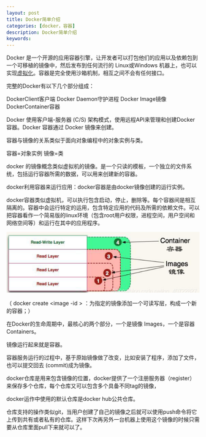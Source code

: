 ```yaml
---
layout: post
title: Docker简单介绍
categories: [docker，容器]
description: Docker简单介绍
keywords: 
---
```




Docker 是一个开源的应用容器引擎，让开发者可以打包他们的应用以及依赖包到一个可移植的镜像中，然后发布到任何流行的 Linux或Windows 机器上，也可以实现[虚拟化](https://so.csdn.net/so/search?q=虚拟化&spm=1001.2101.3001.7020)。容器是完全使用沙箱机制，相互之间不会有任何接口。

 

完整的Docker有以下几个部分组成：

DockerClient客户端
Docker Daemon守护进程
Docker Image镜像
DockerContainer容器

 

Docker 使用客户端-服务器 (C/S) 架构模式，使用远程API来管理和创建Docker容器。Docker 容器通过 Docker 镜像来创建。

容器与镜像的关系类似于面向对象编程中的对象实例与类。

容器=对象实例
镜像=类

 

docker 的镜像概念类似虚拟机的镜像。是一个只读的模板，一个独立的文件系统，包括运行容器所需的数据，可以用来创建新的容器。

docker利用容器来运行应用：docker容器是由docker镜像创建的运行实例。

docker容器类似虚拟机，可以执行包含启动，停止，删除等。每个容器间是相互隔离的。容器中会运行特定的运用，包含特定应用的代码及所需的依赖文件。可以把容器看作一个简易版的linux环境（包含root用户权限，进程空间，用户空间和网络空间等）和运行在其中的应用程序。

![img](/images/posts/2023-01-16-Docker-basic/1665306-20220725113634564-667998410.png)

 

 

（  docker create <image -id > ：为指定的镜像添加一个可读写层，构成一个新的容器；）

 

在Docker的生命周期中，最核心的两个部分，一个是镜像 Images，一个是容器 Containers。

镜像运行起来就是容器。

容器服务运行的过程中，基于原始镜像做了改变，比如安装了程序，添加了文件，也可以提交回去 (commit)成为镜像。

 

docker仓库是用来包含镜像的位置，docker提供了一个注册服务器（register）来保存多个仓库，每个仓库又可以包含多个具备不同tag的镜像，

docker运作中使用的默认仓库是docker hub公共仓库。

仓库支持的操作类似git，当用户创建了自己的镜像之后就可以使用push命令将它上传到共有或者私有的仓库。这样下次再另外一台机器上使用这个镜像的时候只需要从仓库里面pull下来就可以了。





